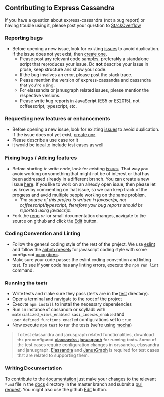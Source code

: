 ## Contributing to Express Cassandra

If you have a question about express-cassandra (not a bug report) or having trouble using it, please post your question to [StackOverflow](http://stackoverflow.com/questions/tagged/express-cassandra).

### Reporting bugs

- Before opening a new issue, look for existing [issues](https://github.com/masumsoft/express-cassandra/issues) to avoid duplication. If the issue does not yet exist, then [create one](https://github.com/masumsoft/express-cassandra/issues/new).
  - Please post any relevant code samples, preferably a standalone script that
  reproduces your issue. Do **not** describe your issue in prose, keep structure and show your
  code.
  - If the bug involves an error, please post the stack trace.
  - Please mention the version of express-cassandra and cassandra that you're using.
  - For elassandra or janusgraph related issues, please mention the respective versions.
  - Please write bug reports in JavaScript (ES5 or ES2015), not coffeescript, typescript, etc.

### Requesting new features or enhancements

- Before opening a new issue, look for existing [issues](https://github.com/masumsoft/express-cassandra/issues) to avoid duplication. If the issue does not yet exist, [create one](https://github.com/masumsoft/express-cassandra/issues/new).
- Please describe a use case for it
- it would be ideal to include test cases as well

### Fixing bugs / Adding features

- Before starting to write code, look for existing [issues](https://github.com/masumsoft/express-cassandra/issues). That way you avoid working on something that might not be of interest or that has been addressed already in a different branch. You can create a new issue [here](https://github.com/masumsoft/express-cassandra/issues/new). If you like to work on an already open issue, then please let us know by commenting on that issue, so we can keep track of the progress and avoid multiple people working on the same problem.
  - _The source of this project is written in javascript, not coffeescript/typescript, therefore your bug reports should be reported using javascript_.
- Fork the [repo](https://github.com/masumsoft/express-cassandra) _or_ for small documentation changes, navigate to the source on github and click the [Edit](https://github.com/blog/844-forking-with-the-edit-button) button.

### Coding Convention and Linting

- Follow the general coding style of the rest of the project. We use [eslint](https://eslint.org/) and follow the [airbnb presets](https://github.com/airbnb/javascript/tree/eslint-config-airbnb-base-v12.1.0) for javascript coding style with some configured [exceptions](https://github.com/masumsoft/express-cassandra/blob/master/.eslintrc).
- Make sure your code passes the eslint coding convention and linting test. To see if your code has any linting errors, execute the `npm run lint` command.


### Running the tests
- Write tests and make sure they pass (tests are in the [test](https://github.com/masumsoft/express-cassandra/tree/master/test) directory).
- Open a terminal and navigate to the root of the project
- Execute `npm install` to install the necessary dependencies
- Run an instance of cassandra or scylladb with `materialized_views_enabled`, `sasi_indexes_enabled` and `user_defined_functions_enabled` configurations set to `true`
- Now execute `npm test` to run the tests (we're using [mocha](http://mochajs.org/))

> To test elassandra and janusgraph related functionalities, download the preconfigured [elassandra+janusgraph](https://www.dropbox.com/s/vebuzbdql0w6eap/elassandra_janusgraph_distribution.zip?dl=1) for running tests. Some of the test cases require configuration changes in cassandra, elassandra and janusgraph. [Elassandra](http://www.elassandra.io/) and [JanusGraph](http://janusgraph.org/) is required for test cases that are related to supporting them.

### Writing Documentation

To contribute to the [documentation](http://express-cassandra.readthedocs.io/) just make your changes to the relevant `*.md` file in the [docs](https://github.com/masumsoft/express-cassandra/tree/master/docs) directory in the master branch and submit a [pull request](https://help.github.com/articles/using-pull-requests/). You might also use the github [Edit](https://github.com/blog/844-forking-with-the-edit-button) button.
